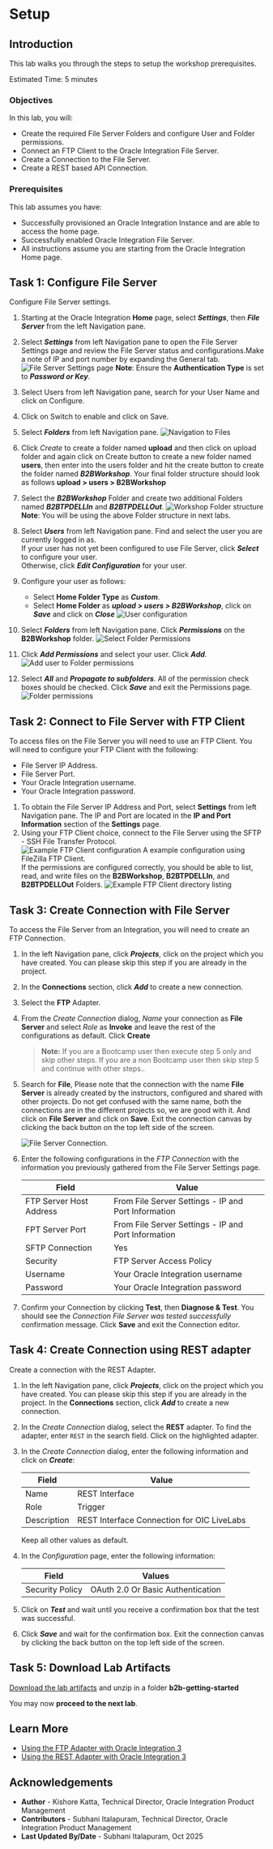 # Setup

## Introduction

This lab walks you through the steps to setup the workshop prerequisites.

Estimated Time: 5 minutes

### Objectives

In this lab, you will:

* Create the required File Server Folders and configure User and Folder permissions.
* Connect an FTP Client to the Oracle Integration File Server.
* Create a Connection to the File Server.
* Create a REST based API Connection.

### Prerequisites

This lab assumes you have:

* Successfully provisioned an Oracle Integration Instance and are able to access the home page.
* Successfully enabled Oracle Integration File Server.
* All instructions assume you are starting from the Oracle Integration Home page.

## Task 1: Configure File Server

Configure File Server settings.

1. Starting at the Oracle Integration **Home** page, select ***Settings***, then ***File Server*** from the left Navigation pane.
2. Select ***Settings*** from left Navigation pane to open the File Server Settings page and review the File Server status and configurations.Make a note of IP and port number by expanding the General tab.
  ![File Server Settings page](images/file-server-settings.png)
**Note**: Ensure the **Authentication Type** is set to ***Password or Key***.
3. Select Users from left Navigation pane, search for your User Name and click on Configure.

4. Click on Switch to enable and click on Save.
5. Select ***Folders*** from left Navigation pane.
  ![Navigation to Files](images/file-server-files1.png)
6. Click *Create* to create a folder named **upload** and then click on upload folder and again click on Create button to create a new folder named **users**, then enter into the users folder and hit the create button to create the folder named ***B2BWorkshop***. Your final folder structure should look as follows **upload &gt; users &gt; B2BWorkshop**
7. Select the ***B2BWorkshop*** Folder and create two additional Folders named ***B2BTPDELLIn*** and ***B2BTPDELLOut***.
  ![Workshop Folder structure](images/file-server-files2.png)
**Note**: You will be using the above Folder structure in next labs.
8. Select ***Users*** from left Navigation pane. Find and select the user you are currently logged in as.  
If your user has not yet been configured to use File Server, click ***Select*** to configure your user.  
Otherwise, click ***Edit Configuration*** for your user.
9. Configure your user as follows:
    * Select **Home Folder Type** as ***Custom***.
    * Select **Home Folder** as ***upload &gt; users &gt; B2BWorkshop***, click on ***Save*** and click on ***Close***
    ![User configuration](images/user-permissions2.png)
9. Select ***Folders*** from left Navigation pane. Click ***Permissions*** on the **B2BWorkshop** folder.
  ![Select Folder Permissions](images/user-permissions4.png)
10. Click ***Add Permissions*** and select your user. Click ***Add***.
  ![Add user to Folder permissions](images/user-permissions5.png)
11. Select ***All*** and ***Propagate to subfolders***. All of the permission check boxes should be checked. Click ***Save*** and exit the Permissions page.
  ![Folder permissions](images/user-permissions6.png)

## Task 2: Connect to File Server with FTP Client

To access files on the File Server you will need to use an FTP Client. You will need to configure your FTP Client with the following:

* File Server IP Address.
* File Server Port.
* Your Oracle Integration username.
* Your Oracle Integration password.

1. To obtain the File Server IP Address and Port, select **Settings** from left Navigation pane. The IP and Port are located in the **IP and Port Information** section of the **Settings** page.
2. Using your FTP Client choice, connect to the File Server using the SFTP - SSH File Transfer Protocol.  
  ![Example FTP Client configuration](images/ftpclient.png)
A example configuration using FileZilla FTP Client.  
If the permissions are configured correctly, you should be able to list, read, and write files on the **B2BWorkshop**, **B2BTPDELLIn**, and **B2BTPDELLOut** Folders.
  ![Example FTP Client directory listing](images/user-permissions8.png)

## Task 3: Create Connection with File Server

To access the File Server from an Integration, you will need to create an FTP Connection.  

1. In the left Navigation pane, click ***Projects***, click on the project which you have created.
    You can please skip this step if you are already in the project.
2. In the **Connections** section, click ***Add*** to create a new connection.

3. Select the **FTP** Adapter.
4. From the *Create Connection* dialog, *Name* your connection as **File Server** and select *Role* as **Invoke** and leave the rest of the configurations as default. Click **Create**
    > **Note:** If you are a Bootcamp user then execute step 5 only and skip other steps.
    If you are a non Bootcamp user then skip step 5 and continue with other steps..

5. Search for **File**, Please note that the connection with the name **File Server** is already created by the instructors, configured and shared with other projects.
Do not get confused with the same name, both the connections are in the different projects so, we are good with it. And click on **File Server** and click on **Save**. Exit the connection canvas by clicking the back button on the top left side of the screen.

    ![File Server Connection](images/fileserversharedconn.png).

6. Enter the following configurations in the *FTP Connection* with the information you previously gathered from the File Server Settings page.  

    | Field                   | Value                                                 |
    |-------------------------|-------------------------------------------------------|
    | FTP Server Host Address | From File Server Settings - IP and Port Information   |
    | FPT Server Port         | From File Server Settings - IP and Port Information   |
    | SFTP Connection         | Yes                                                   |
    | Security                | FTP Server Access Policy                              |
    | Username                | Your Oracle Integration username                      |
    | Password                | Your Oracle Integration password                      |

7. Confirm your Connection by clicking **Test**, then **Diagnose & Test**. You should see the *Connection File Server was tested successfully* confirmation message. Click **Save** and exit the Connection editor.


## Task	4: Create Connection using REST adapter
  
Create a connection with the REST Adapter.

1. In the left Navigation pane, click ***Projects***, click on the project which you have created.
    You can please skip this step if you are already in the project. In the **Connections** section, click ***Add*** to create a new connection.
2. In the *Create Connection* dialog, select the **REST** adapter. To find the adapter, enter `REST` in the search field. Click on the highlighted adapter.
3. In the *Create Connection* dialog, enter the following information and click on ***Create***:

    | **Field**        | **Value**          |       
    | --- | ----------- |
    | Name         | REST Interface     |
    | Role         | Trigger       |
    | Description  | REST Interface Connection for OIC LiveLabs |

    Keep all other values as default.

4. In the *Configuration* page, enter the following information:

    | **Field**  | **Values** |
    |---|---|
    |Security Policy | OAuth 2.0 Or Basic Authentication |

5. Click on ***Test***  and wait until you receive a confirmation box that the test was successful.
6. Click ***Save*** and wait for the confirmation box. Exit the connection canvas by clicking the back button on the top left side of the screen.



## Task 5: Download Lab Artifacts

[Download the lab artifacts](https://objectstorage.us-phoenix-1.oraclecloud.com/p/iVG3apykbBPW5_DlEgKU_3ww6gzYw1EifLHDXxluloz1YQ76kdAbFbkgxi__m5Pm/n/oicpm/b/oiclivelabs/o/oic3/b2b-getting-started2.0.zip) and unzip in a folder **b2b-getting-started**

You may now **proceed to the next lab**.

## Learn More

* [Using the FTP Adapter with Oracle Integration 3](https://docs.oracle.com/en/cloud/paas/application-integration/ftp-adapter/ftp-adapter-capabilities.html)
* [Using the REST Adapter with Oracle Integration 3](https://docs.oracle.com/en/cloud/paas/application-integration/rest-adapter/index.html)

## Acknowledgements

* **Author** - Kishore Katta, Technical Director, Oracle Integration Product Management
* **Contributors** - Subhani Italapuram, Technical Director, Oracle Integration Product Management
* **Last Updated By/Date** - Subhani Italapuram, Oct 2025
